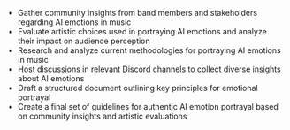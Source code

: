 - Gather community insights from band members and stakeholders regarding AI emotions in music
- Evaluate artistic choices used in portraying AI emotions and analyze their impact on audience perception
- Research and analyze current methodologies for portraying AI emotions in music
- Host discussions in relevant Discord channels to collect diverse insights about AI emotions
- Draft a structured document outlining key principles for emotional portrayal
- Create a final set of guidelines for authentic AI emotion portrayal based on community insights and artistic evaluations